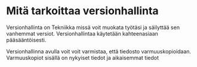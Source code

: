 # Mitä tarkoittaa versionhallinta #

Versionhallinta on Tekniikka missä voit muokata työtäsi ja säilyttää sen vanhemmat versiot.
Versionhallintaa käytetään kahteenasiaan pääsääntöisesti.

Versionhallinna avulla voit voit varmistaa, että tiedosto varmuuskopioidaan. Varmuuskopiot sisällä on nykyiset tiedot ja aikaisemmat tiedot
